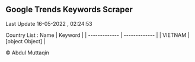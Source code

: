 

## Google Trends Keywords Scraper 
 
Last Update 16-05-2022 , 02:24:53

Country List :
 Name  | Keyword |
| ------------- | ------------- |
| VIETNAM | [object Object] |



© Abdul Muttaqin 
